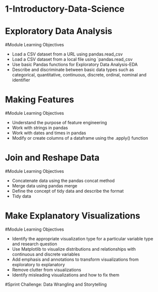 # 1-Introductory-Data-Science
# Exploratory Data Analysis

#Module Learning Objectives

* Load a CSV dataset from a URL using pandas.read_csv
* Load a CSV dataset from a local file using `pandas.read_csv
* Use basic Pandas functions for Exploratory Data Analysis-EDA
* Describe and discriminate between basic data types such as categorical, quantitative, continuous, discrete, ordinal, nominal and 
  identifier

# Making Features

#Module Learning Objectives

* Understand the purpose of feature engineering
* Work with strings in pandas
* Work with dates and times in pandas
* Modify or create columns of a dataframe using the .apply() function

# Join and Reshape Data

#Module Learning Objectives

* Concatenate data using the pandas concat method
* Merge data using pandas merge
* Define the concept of tidy data and describe the format
* Tidy data

# Make Explanatory Visualizations
#Module Learning Objectives

* Identify the appropriate visualization type for a particular variable type and research question
* Use Matplotlib to visualize distributions and relationships with continuous and discrete variables
* Add emphasis and annotations to transform visualizations from exploratory to explanatory
* Remove clutter from visualizations
* Identify misleading visualizations and how to fix them

#Sprint Challenge: Data Wrangling and Storytelling
